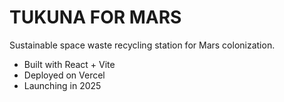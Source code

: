 # TUKUNA FOR MARS

Sustainable space waste recycling station for Mars colonization.

- Built with React + Vite
- Deployed on Vercel
- Launching in 2025